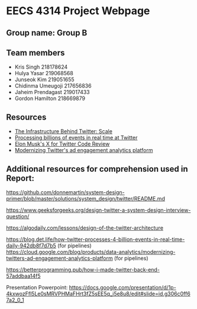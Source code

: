 # EECS 4314 Project Webpage

## Group name: Group B

## Team members
- Kris Singh 218178624
- Hulya Yasar 219068568
- Junseok Kim 219051655
- Chidinma Umeugoji 217656836
- Jaheim Prendagast 219017433
- Gordon Hamilton 218669879

## Resources
- [The Infrastructure Behind Twitter: Scale](https://blog.x.com/engineering/en_us/topics/infrastructure/2017/the-infrastructure-behind-twitter-scale)
- [Processing billions of events in real time at Twitter](https://blog.x.com/engineering/en_us/topics/infrastructure/2021/processing-billions-of-events-in-real-time-at-twitter-)
- [Elon Musk's X for Twitter Code Review](https://x.com/elonmusk/status/1593899029531803649) 
- [Modernizing Twitter's ad engagement analytics platform](https://cloud.google.com/blog/products/data-analytics/modernizing-twitters-ad-engagement-analytics-platform)


## Additional resources for comprehension used in Report: 
https://github.com/donnemartin/system-design-primer/blob/master/solutions/system_design/twitter/README.md

https://www.geeksforgeeks.org/design-twitter-a-system-design-interview-question/

https://algodaily.com/lessons/design-of-the-twitter-architecture

https://blog.det.life/how-twitter-processes-4-billion-events-in-real-time-daily-942db8f7d7b5
(for pipelines)
https://cloud.google.com/blog/products/data-analytics/modernizing-twitters-ad-engagement-analytics-platform
(for pipelines)

https://betterprogramming.pub/how-i-made-twitter-back-end-57addbaa14f5 

Presentation Powerpoint: https://docs.google.com/presentation/d/1p-4kxwozFfl5Le0sMRVPHMaFHrt3fZ5sEE5q_i5e8u8/edit#slide=id.g306c0ff67a2_0_1
